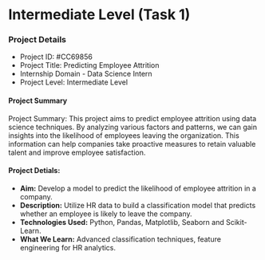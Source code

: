 # Intermediate Level (Task 1)

### Project Details 
- Project ID: #CC69856
- Project Title: Predicting Employee Attrition
- Internship Domain - Data Science Intern
- Project Level: Intermediate Level

#### Project Summary
Project Summary:
This project aims to predict employee attrition using data science techniques. By analyzing various factors and patterns, we can gain insights into the likelihood of employees leaving the organization. This information can help companies take proactive measures to retain valuable talent and improve employee satisfaction.

#### Project Detials:
- **Aim:** Develop a model to predict the likelihood of employee attrition in a company.
- **Description:** Utilize HR data to build a classification model that predicts whether an employee is
likely to leave the company.
- **Technologies Used:** Python, Pandas, Matplotlib, Seaborn and Scikit-Learn.
- **What We Learn:** Advanced classification techniques, feature engineering for HR analytics.
